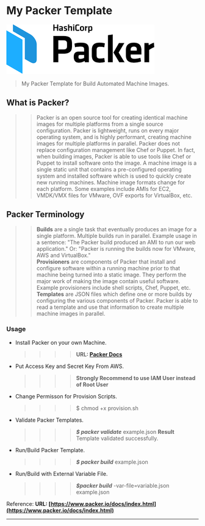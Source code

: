 # My Packer Template


![](/packer.png)


> My Packer Template for Build Automated Machine Images.
## What is Packer? 
    
>> Packer is an open source tool for creating identical machine images for multiple platforms from a single source configuration. Packer is lightweight, runs on every major operating system, and is highly performant, creating machine images for multiple platforms in parallel. Packer does not replace configuration management like Chef or Puppet. In fact, when building images, Packer is able to use tools like Chef or Puppet to install software onto the image. A machine image is a single static unit that contains a pre-configured operating system and installed software which is used to quickly create new running machines. Machine image formats change for each platform. Some examples include AMIs for EC2, VMDK/VMX files for VMware, OVF exports for VirtualBox, etc.
## Packer Terminology

>>**Builds** are a single task that eventually produces an image for a single platform. Multiple builds run in parallel. Example usage in a sentence: "The Packer build produced an AMI to run our web application." Or: "Packer is running the builds now for VMware, AWS and VirtualBox." <br />
>>**Provisioners** are components of Packer that install and configure software within a running machine prior to that machine being turned into a static image. They perform the major work of making the image contain useful software. Example provisioners include shell scripts, Chef, Puppet, etc. <br />
>>**Templates** are JSON files which define one or more builds by configuring the various components of Packer. Packer is able to read a template and use that information to create multiple machine images in parallel.

### Usage 

- Install Packer on your own Machine.
    >>>> **URL: [Packer Docs](https://www.packer.io/docs/install/index.html)**

- Put Access Key and Secret Key From AWS.
    >>>> **Strongly Recommend to use IAM User instead of Root User**

- Change Permisson for Provision Scripts.
    >>>> $ chmod +x provision.sh

- Validate Packer Templates. 
    >>>> ***$ packer validate*** example.json
           **Result** Template validated successfully.

- Run/Build Packer Template.
    >>>> ***$ packer build*** example.json

- Run/Build with External Variable File.
    >>>> ***$packer build*** -var-file=variable.json example.json

Reference: **URL: [https://www.packer.io/docs/index.html](https://www.packer.io/docs/index.html)**

---


